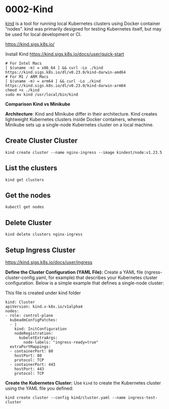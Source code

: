 # 0002-Kind

[kind](https://sigs.k8s.io/kind) is a tool for running local Kubernetes clusters using Docker container “nodes”.
kind was primarily designed for testing Kubernetes itself, but may be used for local development or CI.

https://kind.sigs.k8s.io/

Install Kind 
https://kind.sigs.k8s.io/docs/user/quick-start


    # For Intel Macs
    [ $(uname -m) = x86_64 ] && curl -Lo ./kind https://kind.sigs.k8s.io/dl/v0.23.0/kind-darwin-amd64
    # For M1 / ARM Macs
    [ $(uname -m) = arm64 ] && curl -Lo ./kind https://kind.sigs.k8s.io/dl/v0.23.0/kind-darwin-arm64
    chmod +x ./kind
    sudo mv kind /usr/local/bin/kind


**Comparison Kind vs Minikube** 

**Architecture**: Kind and Minikube differ in their architecture. Kind creates lightweight Kubernetes clusters inside Docker containers, whereas Minikube sets up a single-node Kubernetes cluster on a local machine.

## Create Cluster Cluster 
    kind create cluster --name nginx-ingress --image kindest/node:v1.23.5


## List the clusters
    kind get clusters


## Get the nodes
    kubectl get nodes


## Delete Cluster 


    kind delete clusters nginx-ingress



## Setup Ingress Cluster

https://kind.sigs.k8s.io/docs/user/ingress

**Define the Cluster Configuration (YAML File):**
Create a YAML file (ngress-cluster-config.yaml, for example) that describes your Kubernetes cluster configuration. Below is a simple example that defines a single-node cluster:

This file is created under kind folder

    kind: Cluster
    apiVersion: kind.x-k8s.io/v1alpha4
    nodes:
    - role: control-plane
      kubeadmConfigPatches:
      - |
        kind: InitConfiguration
        nodeRegistration:
          kubeletExtraArgs:
            node-labels: "ingress-ready=true"
      extraPortMappings:
      - containerPort: 80
        hostPort: 80
        protocol: TCP
      - containerPort: 443
        hostPort: 443
        protocol: TCP

**Create the Kubernetes Cluster:**
Use `kind` to create the Kubernetes cluster using the YAML file you defined:

    kind create cluster --config kind/cluster.yaml --name ingress-test-cluster

